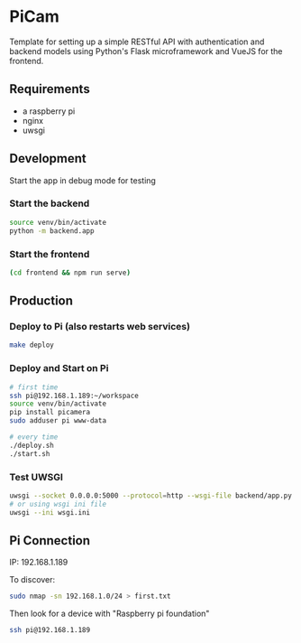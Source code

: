 # PiCam

Template for setting up a simple RESTful API with authentication and backend models using Python's Flask microframework and VueJS for the frontend.

## Requirements

- a raspberry pi
- nginx
- uwsgi

## Development

Start the app in debug mode for testing

### Start the backend

```bash
source venv/bin/activate
python -m backend.app
```

### Start the frontend

```bash
(cd frontend && npm run serve)
```

## Production

### Deploy to Pi (also restarts web services)

```bash
make deploy
```

### Deploy and Start on Pi

```bash
# first time
ssh pi@192.168.1.189:~/workspace
source venv/bin/activate
pip install picamera
sudo adduser pi www-data

# every time
./deploy.sh
./start.sh
```

### Test UWSGI

```bash
uwsgi --socket 0.0.0.0:5000 --protocol=http --wsgi-file backend/app.py --callable app --virtualenv ./venv
# or using wsgi ini file
uwsgi --ini wsgi.ini
```

## Pi Connection

IP: 192.168.1.189

To discover:

```bash
sudo nmap -sn 192.168.1.0/24 > first.txt
```

Then look for a device with "Raspberry pi foundation"

```bash
ssh pi@192.168.1.189
```
